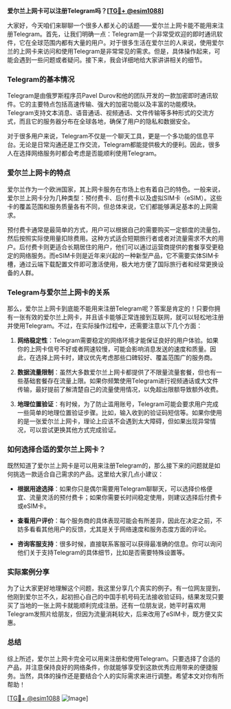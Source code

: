 **爱尔兰上网卡可以注册Telegram吗？[[TG💪+ @esim1088](https://t.me/s/esim1088)]**

大家好，今天咱们来聊聊一个很多人都关心的话题——爱尔兰上网卡能不能用来注册Telegram。首先，让我们明确一点：Telegram是一个非常受欢迎的即时通讯软件，它在全球范围内都有大量的用户。对于很多生活在爱尔兰的人来说，使用爱尔兰的上网卡来访问和使用Telegram是非常常见的需求。但是，具体操作起来，可能会遇到一些问题或者疑问。接下来，我会详细地给大家讲讲相关的细节。

### Telegram的基本情况

Telegram是由俄罗斯程序员Pavel Durov和他的团队开发的一款加密即时通讯软件。它的主要特点包括高速传输、强大的加密功能以及丰富的功能模块。Telegram支持文本消息、语音通话、视频通话、文件传输等多种形式的交流方式，而且它的服务器分布在全球各地，确保了用户的隐私和数据安全。

对于很多用户来说，Telegram不仅是一个聊天工具，更是一个多功能的信息平台。无论是日常沟通还是工作交流，Telegram都能提供极大的便利。因此，很多人在选择网络服务时都会考虑是否能顺利使用Telegram。

### 爱尔兰上网卡的特点

爱尔兰作为一个欧洲国家，其上网卡服务在市场上也有着自己的特色。一般来说，爱尔兰上网卡分为几种类型：预付费卡、后付费卡以及虚拟SIM卡（eSIM）。这些卡的覆盖范围和服务质量各有不同，但总体来说，它们都能够满足基本的上网需求。

预付费卡通常是最简单的方式，用户可以根据自己的需要购买一定额度的流量包，然后按照实际使用量扣除费用。这种方式适合短期旅行者或者对流量需求不大的用户。后付费卡则更适合长期居住的用户，他们可以通过运营商提供的套餐享受更稳定的网络服务。而eSIM卡则是近年来兴起的一种新型产品，它不需要实体SIM卡槽，通过云端下载配置文件即可激活使用，极大地方便了国际旅行者和经常更换设备的人群。

### Telegram与爱尔兰上网卡的关系

那么，爱尔兰上网卡到底能不能用来注册Telegram呢？答案是肯定的！只要你拥有一张有效的爱尔兰上网卡，并且该卡能够正常连接到互联网，就可以轻松地注册并使用Telegram。不过，在实际操作过程中，还需要注意以下几个方面：

1. **网络稳定性**：Telegram需要稳定的网络环境才能保证良好的用户体验。如果你的上网卡信号不好或者网速较慢，可能会影响消息发送的速度和质量。因此，在选择上网卡时，建议优先考虑那些口碑较好、覆盖范围广的服务商。

2. **数据流量限制**：虽然大多数爱尔兰上网卡都提供了不限量流量套餐，但也有一些基础套餐存在流量上限。如果你频繁使用Telegram进行视频通话或大文件传输，最好提前了解清楚自己的流量使用情况，以免超出限额导致额外收费。

3. **地理位置验证**：有时候，为了防止滥用账号，Telegram可能会要求用户完成一些简单的地理位置验证步骤。比如，输入收到的验证码短信等。如果你使用的是一张爱尔兰上网卡，理论上应该不会遇到太大障碍，但如果出现异常情况，可以尝试更换其他方式完成验证。

### 如何选择合适的爱尔兰上网卡？

既然知道了爱尔兰上网卡是可以用来注册Telegram的，那么接下来的问题就是如何挑选一款适合自己需求的产品。这里给大家几点小建议：

- **根据用途选择**：如果你只是偶尔需要用Telegram聊聊天，可以选择价格便宜、流量灵活的预付费卡；如果你需要长时间稳定使用，则建议选择后付费卡或eSIM卡。
  
- **查看用户评价**：每个服务商的具体表现可能会有所差异，因此在决定之前，不妨多看看其他用户的反馈，尤其是关于网络速度和服务态度方面的评论。

- **咨询客服支持**：很多时候，直接联系客服可以获得最准确的信息。你可以询问他们关于支持Telegram的具体细节，比如是否需要特殊设置等。

### 实际案例分享

为了让大家更好地理解这个问题，我这里分享几个真实的例子。有一位网友提到，他刚到爱尔兰不久，起初担心自己的中国手机号码无法接收验证码，结果发现只要买了当地的一张上网卡就能顺利完成注册。还有一位朋友说，她平时喜欢用Telegram发照片给朋友，但因为流量消耗较大，后来改用了eSIM卡，既方便又实惠。

### 总结

综上所述，爱尔兰上网卡完全可以用来注册和使用Telegram。只要选择了合适的产品，并注意保持良好的网络条件，你就能够享受到这款优秀应用带来的便捷服务。当然，具体的操作还是要结合个人的实际需求来进行调整。希望本文对你有所帮助！

[[TG💪+ @esim1088](https://t.me/s/esim1088) ![Image](https://i.postimg.cc/4NQfJmqS/Snipaste-2025-05-13-00-14-12.png)]